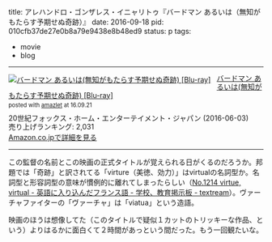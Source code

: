 title: アレハンドロ・ゴンザレス・イニャリトゥ『バードマン あるいは（無知がもたらす予期せぬ奇跡）』
date: 2016-09-18
pid: 010cfb37de27e0b8a79e9438e8b48ed9
status: p
tags:
- movie
- blog
---

<div class="amazlet-box" style="margin-bottom:0px;"><div class="amazlet-image" style="float:left;margin:0px 12px 1px 0px;"><a href="http://www.amazon.co.jp/exec/obidos/ASIN/B01D17EFOA/dotimpact-22/ref=nosim/" name="amazletlink" target="_blank"><img src="http://ecx.images-amazon.com/images/I/617PQUM2jhL._SL160_.jpg" alt="バードマン あるいは(無知がもたらす予期せぬ奇跡) [Blu-ray]" style="border: none;" /></a></div><div class="amazlet-info" style="line-height:120%; margin-bottom: 10px"><div class="amazlet-name" style="margin-bottom:10px;line-height:120%"><a href="http://www.amazon.co.jp/exec/obidos/ASIN/B01D17EFOA/dotimpact-22/ref=nosim/" name="amazletlink" target="_blank">バードマン あるいは(無知がもたらす予期せぬ奇跡) [Blu-ray]</a><div class="amazlet-powered-date" style="font-size:80%;margin-top:5px;line-height:120%">posted with <a href="http://www.amazlet.com/" title="amazlet" target="_blank">amazlet</a> at 16.09.21</div></div><div class="amazlet-detail">20世紀フォックス・ホーム・エンターテイメント・ジャパン (2016-06-03)<br />売り上げランキング: 2,031<br /></div><div class="amazlet-sub-info" style="float: left;"><div class="amazlet-link" style="margin-top: 5px"><a href="http://www.amazon.co.jp/exec/obidos/ASIN/B01D17EFOA/dotimpact-22/ref=nosim/" name="amazletlink" target="_blank">Amazon.co.jpで詳細を見る</a></div></div></div><div class="amazlet-footer" style="clear: left"></div></div>

---- 

この監督の名前とこの映画の正式タイトルが覚えられる日がくるのだろうか。邦題では「奇跡」と訳されてる「virture（美徳、効力）」はvirtualの名詞型か。名詞型と形容詞型の意味が慣例的に離れてしまったらしい（[No.1214 virtue, virtual - 英語に入り込んだフランス語 - 学校、教育掲示板 - textream][1]）。ヴァーチャファイターの「ヴァーチャ」は「viatua」という造語。

映画のほうは想像してた（このタイトルで疑似１カットのトリッキーな作品、という）よりはるかに面白くて２時間があっという間だった。もう一回観たいな。

[1]:	http://textream.yahoo.co.jp/message/1834896/1q8la4kffea4j9fea4sa4c0a5ua5ia5sa598l/1/1214